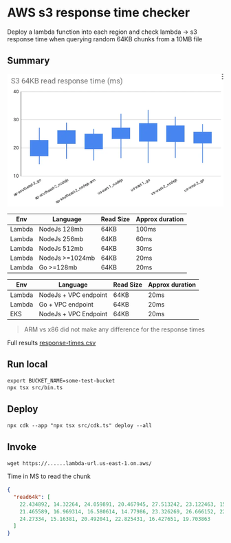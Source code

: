 # AWS s3 response time checker

Deploy a lambda function into each region and check lambda -> s3 response time when querying random 64KB chunks from a 10MB file

## Summary

![Response time](./response-time.webp)

| Env    | Language        | Read Size | Approx duration |
| ------ | --------------- | --------- | --------------- |
| Lambda | NodeJs 128mb    | 64KB      | 100ms           |
| Lambda | NodeJs 256mb    | 64KB      | 60ms            |
| Lambda | NodeJs 512mb    | 64KB      | 30ms            |
| Lambda | NodeJs >=1024mb | 64KB      | 20ms            |
| Lambda | Go >=128mb      | 64KB      | 20ms            |


| Env    | Language              | Read Size | Approx duration |
| ------ | --------------------- | --------- | --------------- |
| Lambda | NodeJs + VPC endpoint | 64KB      | 20ms            |
| Lambda | Go + VPC endpoint     | 64KB      | 20ms            |
| EKS    | NodeJs + VPC Endpoint | 64KB      | 20ms            |

> ARM vs x86 did not make any difference for the response times

Full results [response-times.csv](./response-times.csv)

## Run local

```
export BUCKET_NAME=some-test-bucket
npx tsx src/bin.ts
```

## Deploy

```
npx cdk --app "npx tsx src/cdk.ts" deploy --all
```

## Invoke

```
wget https://......lambda-url.us-east-1.on.aws/
```

Time in MS to read the chunk

```json
{
  "read64k": [
    22.434892, 14.32264, 24.059891, 20.467945, 27.513242, 23.122463, 15.576985,
    21.465589, 16.969314, 16.580614, 14.77986, 23.326269, 26.666152, 22.537266,
    24.27334, 15.16381, 20.492041, 22.825431, 16.427651, 19.703863
  ]
}
```

